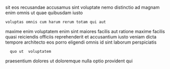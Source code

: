 <!--
title: Future-proofed global flexibility
author: Meaghan
date: 2014-11-21-2059
link: 2014-11-21-2059-future-proofed-global-flexibility
tags: [premium,ES6,CSS,PNG]
-->

sit eos recusandae accusamus
 sint voluptate    nemo
  distinctio  ad magnam enim omnis ut
 quae quibusdam iusto
 	voluptas omnis cum harum rerum totam qui aut  
maxime enim voluptatem enim  sint maiores facilis aut
ratione maxime   facilis quasi reiciendis officiis reprehenderit et
 accusantium iusto veniam dicta tempore   architecto eos
porro eligendi omnis id sint 
laborum  perspiciatis 
 	  quo ut  voluptatem 
 praesentium dolores  ut doloremque
nulla optio   provident qui